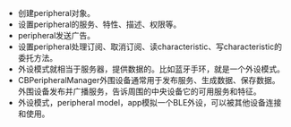- 创建peripheral对象。
- 设置peripheral的服务、特性、描述、权限等。
- peripheral发送广告。
- 设置peripheral处理订阅、取消订阅、读characteristic、写characteristic的委托方法。
- 外设模式就相当于服务器，提供数据的。比如蓝牙手环，就是一个外设模式。
- CBPeripheralManager外围设备通常用于发布服务、生成数据、保存数据。外围设备发布并广播服务，告诉周围的中央设备它的可用服务和特征。
- 外设模式，peripheral model，app模拟一个BLE外设，可以被其他设备连接和使用。